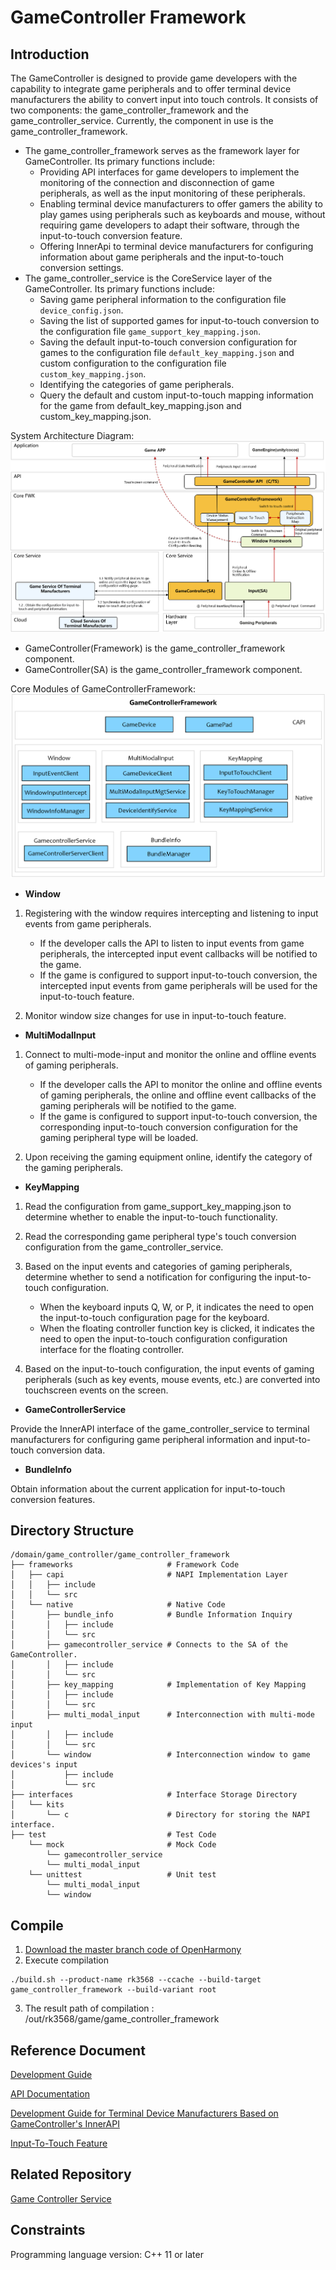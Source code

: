 # GameController Framework

## Introduction

The GameController is designed to provide game developers with the capability to integrate game peripherals and
to offer terminal device manufacturers the ability to convert input into touch controls.
It consists of two components: the game_controller_framework and the game_controller_service.
Currently, the component in use is the game_controller_framework.

- The game_controller_framework serves as the framework layer for GameController. Its primary functions include:
    - Providing API interfaces for game developers to implement the monitoring of the connection and disconnection
      of game peripherals, as well as the input monitoring of these peripherals.
    - Enabling terminal device manufacturers to offer gamers the ability to play games using peripherals such as
      keyboards and mouse, without requiring game developers to adapt their software, through the input-to-touch
      conversion feature.
    - Offering InnerApi to terminal device manufacturers for configuring information about
      game peripherals and the input-to-touch conversion settings.
- The game_controller_service is the CoreService layer of the GameController. Its primary functions include:
    - Saving game peripheral information to the configuration file `device_config.json`.
    - Saving the list of supported games for input-to-touch conversion to the configuration
      file `game_support_key_mapping.json`.
    - Saving the default input-to-touch conversion configuration for games to the configuration
      file `default_key_mapping.json` and custom configuration to the configuration file `custom_key_mapping.json`.
    - Identifying the categories of game peripherals.
    - Query the default and custom input-to-touch mapping information for the game from default_key_mapping.json and
      custom_key_mapping.json.

System Architecture Diagram:
![System Architecture Diagram](./figures/system_arch_en.PNG)

- GameController(Framework) is the game_controller_framework component.
- GameController(SA) is the game_controller_framework component.

Core Modules of GameControllerFramework:
![Code Architecture Diagram](./figures/code_arch.PNG)

- **Window**

1) Registering with the window requires intercepting and listening to input events from game peripherals.
    - If the developer calls the API to listen to input events from game peripherals,
      the intercepted input event callbacks will be notified to the game.
    - If the game is configured to support input-to-touch conversion, the intercepted input events from
      game peripherals will be used for the input-to-touch feature.

2) Monitor window size changes for use in input-to-touch feature.

- **MultiModalInput**

1) Connect to multi-mode-input and monitor the online and offline events of gaming peripherals.

    - If the developer calls the API to monitor the online and offline events of gaming peripherals, the online and
      offline event callbacks of the gaming peripherals will be notified to the game.
    - If the game is configured to support input-to-touch conversion, the corresponding input-to-touch conversion
      configuration for the gaming peripheral type will be loaded.

2) Upon receiving the gaming equipment online, identify the category of the gaming peripherals.

- **KeyMapping**

1) Read the configuration from game_support_key_mapping.json to determine whether to enable the input-to-touch
   functionality.
2) Read the corresponding game peripheral type's touch conversion configuration from the game_controller_service.
3) Based on the input events and categories of gaming peripherals, determine whether to send a notification for
   configuring the input-to-touch configuration.
    - When the keyboard inputs Q, W, or P, it indicates the need to open the input-to-touch configuration
      page for the keyboard.
    - When the floating controller function key is clicked, it indicates the need to open the input-to-touch
      configuration
      configuration interface for the floating controller.

4) Based on the input-to-touch configuration, the input events of gaming peripherals (such as key events, mouse events,
   etc.)
   are converted into touchscreen events on the screen.

- **GameControllerService**

Provide the InnerAPI interface of the game_controller_service to terminal manufacturers for configuring game peripheral
information and input-to-touch conversion data.

- **BundleInfo**

Obtain information about the current application for input-to-touch conversion features.

## Directory Structure

```
/domain/game_controller/game_controller_framework
├── frameworks                     # Framework Code
│   ├── capi                       # NAPI Implementation Layer
│   │   ├── include
│   │   └── src
│   └── native                     # Native Code
│       ├── bundle_info            # Bundle Information Inquiry
│       │   ├── include
│       │   └── src
│       ├── gamecontroller_service # Connects to the SA of the GameController.
│       │   ├── include
│       │   └── src
│       ├── key_mapping            # Implementation of Key Mapping 
│       │   ├── include
│       │   └── src
│       ├── multi_modal_input      # Interconnection with multi-mode input 
│       │   ├── include
│       │   └── src
│       └── window                 # Interconnection window to game devices's input
│           ├── include
│           └── src  
├── interfaces                     # Interface Storage Directory 
│   └── kits                        
│       └── c                      # Directory for storing the NAPI interface.
├── test                           # Test Code
    └── mock                       # Mock Code
        └── gamecontroller_service
        └── multi_modal_input
    └── unittest                   # Unit test  
        └── multi_modal_input 
        └── window   
```

## Compile

1. [Download the master branch code of OpenHarmony](https://www.openharmony.cn/download/)
2. Execute compilation

```shell
./build.sh --product-name rk3568 --ccache --build-target game_controller_framework --build-variant root
```

3. The result path of compilation : /out/rk3568/game/game_controller_framework

## Reference Document

[Development Guide](https://gitcode.com/weixin_42784160/docs/blob/master/zh-cn/application-dev/game-controller/Readme-CN.md)

[API Documentation](https://gitcode.com/weixin_42784160/docs/blob/master/zh-cn/application-dev/reference/apis-game-controller-kit/Readme-CN.md)

[Development Guide for Terminal Device Manufacturers Based on GameController's InnerAPI](https://gitcode.com/openharmony-sig/game_game_controller_framework/wiki/%E7%BB%88%E7%AB%AF%E8%AE%BE%E5%A4%87%E5%8E%82%E5%95%86%E5%9F%BA%E4%BA%8EGameController%E7%9A%84InnerAPI%E7%9A%84%E5%BC%80%E5%8F%91%E6%8C%87%E5%8D%97.md)

[Input-To-Touch Feature](https://gitcode.com/openharmony-sig/game_game_controller_framework/wiki/%E8%BE%93%E5%85%A5%E8%BD%AC%E8%A7%A6%E6%8E%A7%E7%89%B9%E6%80%A7.md)

## Related Repository

[Game Controller Service](https://gitcode.com/openharmony-sig/game_game_controller_service)

## Constraints

Programming language version: C++ 11 or later
